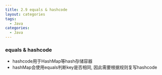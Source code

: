 ```yaml
---
title: 2.9 equals & hashcode
layout: categories
tags:
  - Java
categories:
  - Java
---
```


### equals & hashcode
* hashcode用于HashMap等hash存储容器
* hashMap会使用equals判断key是否相同, 因此需要根据规则复写hashcode
